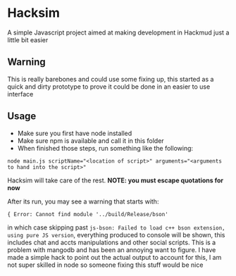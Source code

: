 # Hacksim
A simple Javascript project aimed at making development in Hackmud just a little bit easier

## Warning
This is really barebones and could use some fixing up, this started as a quick and dirty prototype to prove it could be done in an easier to use interface

## Usage
- Make sure you first have node installed
- Make sure npm is available and call it in this folder
- When finished those steps, run something like the following:
```
node main.js scriptName="<location of script>" arguments="<arguments to hand into the script>"
```
Hacksim will take care of the rest.
**NOTE: you must escape quotations for now**

After its run, you may see a warning that starts with:
```
{ Error: Cannot find module '../build/Release/bson'
```
in which case skipping past `js-bson: Failed to load c++ bson extension, using pure JS version`, 
everything produced to console will be shown, this includes chat and accts manipulations and other social scripts.
This is a problem with mangodb and has been an annoying want to figure.
I have made a simple hack to point out the actual output to account for this, I am not super skilled in node so someone fixing this stuff would be nice
